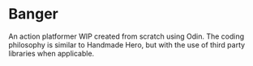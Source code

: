 # Banger

An action platformer WIP created from scratch using Odin. The coding philosophy is similar to Handmade Hero, but with the use of third party libraries when applicable.  
